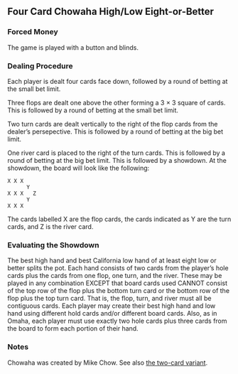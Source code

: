 Four Card Chowaha High/Low Eight-or-Better
------------------------------------------

### Forced Money

The game is played with a button and blinds.

### Dealing Procedure

Each player is dealt four cards face down, followed by a round of betting at the
small bet limit.

Three flops are dealt one above the other forming a 3 × 3 square of cards. This is
followed by a round of betting at the small bet limit.

Two turn cards are dealt vertically to the right of the flop cards from the dealer’s
persepective. This is followed by a round of betting at the big bet limit.

One river card is placed to the right of the turn cards. This is followed by a
round of betting at the big bet limit. This is followed by a showdown.  At the
showdown, the board will look like the following:

```
X X X
      Y
X X X   Z
      Y
X X X
```

The cards labelled X are the flop cards, the cards indicated as Y are the turn
cards, and Z is the river card.

### Evaluating the Showdown

The best high hand and best California low hand of at least eight low or better
splits the pot. Each hand consists of two cards from the player’s hole cards plus
the cards from one flop, one turn, and the river. These may be played in any
combination EXCEPT that board cards used CANNOT consist of the top row of
the flop plus the bottom turn card or the bottom row of the flop plus the top turn
card. That is, the flop, turn, and river must all be contiguous cards. Each player
may create their best high hand and low hand using different hold cards and/or
different board cards. Also, as in Omaha, each player must use exactly two hole
cards plus three cards from the board to form each portion of their hand.

### Notes

Chowaha was created by Mike Chow.  See also [the two-card
variant](./chowaha.md).

